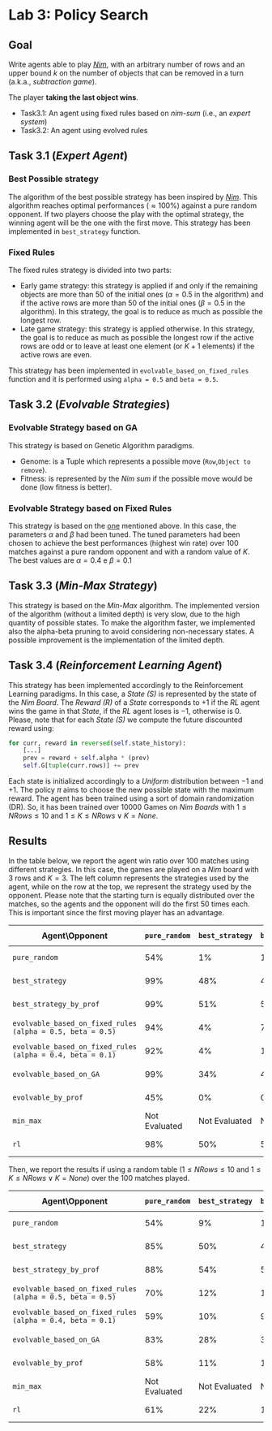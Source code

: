 # Lab 3: Policy Search

## Goal

Write agents able to play [*Nim*](https://en.wikipedia.org/wiki/Nim), with an arbitrary number of rows and an upper bound $k$ on the number of objects that can be removed in a turn (a.k.a., *subtraction game*).

The player **taking the last object wins**.

* Task3.1: An agent using fixed rules based on *nim-sum* (i.e., an *expert system*)
* Task3.2: An agent using evolved rules

## Task 3.1 (*Expert Agent*)

### Best Possible strategy

The algorithm of the best possible strategy has been inspired by [*Nim*](https://en.wikipedia.org/wiki/Nim). This algorithm reaches optimal performances ($\approx 100\%$) against a pure random opponent. If two players choose the play with the optimal strategy, the winning agent will be the one with the first move. This strategy has been implemented in `best_strategy` function.

### Fixed Rules

The fixed rules strategy is divided into two parts:

* Early game strategy: this strategy is applied if and only if the remaining objects are more than $50%$ of the initial ones ($\alpha = 0.5$ in the algorithm) and if the active rows are more than $50%$ of the initial ones ($\beta = 0.5$ in the algorithm). In this strategy, the goal is to reduce as much as possible the longest row.
* Late game strategy: this strategy is applied otherwise. In this strategy, the goal is to reduce as much as possible the longest row if the active rows are odd or to leave at least one element (or $K + 1$ elements) if the active rows are even.

This strategy has been implemented in `evolvable_based_on_fixed_rules` function and it is performed using `alpha = 0.5` and `beta = 0.5`.

## Task 3.2 (*Evolvable Strategies*)

### Evolvable Strategy based on GA

This strategy is based on Genetic Algorithm paradigms.

* Genome: is a Tuple which represents a possible move (`Row`,`Object to remove`).
* Fitness: is represented by the _Nim sum_ if the possible move would be done (low fitness is better).

### Evolvable Strategy based on Fixed Rules

This strategy is based on the [one](#fixed-rules) mentioned above. In this case, the parameters $\alpha$ and $\beta$ had been tuned.
The tuned parameters had been chosen to achieve the best performances (highest win rate) over 100 matches against a pure random opponent and with a random value of $K$. The best values are $\alpha = 0.4$ e $\beta = 0.1$

## Task 3.3 (*Min-Max Strategy*)

This strategy is based on the _Min-Max_ algorithm. The implemented version of the algorithm (without a limited depth) is very slow, due to the high quantity of possible states. To make the algorithm faster, we implemented also the alpha-beta pruning to avoid considering non-necessary states. A possible improvement is the implementation of the limited depth.

## Task 3.4 (*Reinforcement Learning Agent*)

This strategy has been implemented accordingly to the Reinforcement Learning paradigms. In this case, a _State (S)_ is represented by the state of the _Nim Board_. The _Reward (R)_ of a _State_ corresponds to $+1$ if the _RL_ agent wins the game in that _State_, if the _RL_ agent loses is $-1$, otherwise is $0$. Please, note that for each _State (S)_ we compute the future discounted reward using:

```python
for curr, reward in reversed(self.state_history):
    [...]
    prev = reward + self.alpha * (prev)
    self.G[tuple(curr.rows)] += prev
```

Each state is initialized accordingly to a _Uniform_ distribution between $-1$ and $+1$. The policy $\pi$ aims to choose the new possible state with the maximum reward.
The agent has been trained using a sort of domain randomization (DR). So, it has been trained over $10000$ Games on _Nim Boards_ with $1 \leq N Rows \leq 10$ and $1 \leq K \leq N Rows \lor K = None$.

## Results

In the table below, we report the agent win ratio over 100 matches using different strategies. In this case, the games are played on a _Nim_ board with 3 rows and $K = 3$. The left column represents the strategies used by the agent, while on the row at the top, we represent the strategy used by the opponent. Please note that the starting turn is equally distributed over the matches, so the agents and the opponent will do the first 50 times each. This is important since the first moving player has an advantage.

| Agent\Opponent                                             | `pure_random` | `best_strategy` | `best_strategy_by_prof` | `evolvable_based_on_fixed_rules (alpha = 0.5, beta = 0.5)` | `evolvable_based_on_fixed_rules (alpha = 0.4, beta = 0.1)` | `evolvable_based_on_GA` | `evolvable_by_prof` | `min_max`     | `rl`          |
|------------------------------------------------------------|---------------|-----------------|-------------------------|------------------------------------------------------------|------------------------------------------------------------|-------------------------|---------------------|---------------|---------------|
| `pure_random`                                              | 54%           | 1%              | 1%                      | 19%                                                        | 16%                                                        | 1%                      | 44%                 | Not Evaluated | 4%            |
| `best_strategy`                                            | 99%           | 48%             | 47%                     | 100%                                                       | 99%                                                        | 60%                     | 96%                 | Not Evaluated | 50%           |
| `best_strategy_by_prof`                                    | 99%           | 51%             | 53%                     | 96%                                                        | 93%                                                        | 63%                     | 99%                 | Not Evaluated | 50%           |
| `evolvable_based_on_fixed_rules (alpha = 0.5, beta = 0.5)` | 94%           | 4%              | 7%                      | 50%                                                        | 46%                                                        | 4%                      | 91%                 | Not Evaluated | 50%           |
| `evolvable_based_on_fixed_rules (alpha = 0.4, beta = 0.1)` | 92%           | 4%              | 1%                      | 52%                                                        | 51%                                                        | 5%                      | 87%                 | Not Evaluated | 0%            |
| `evolvable_based_on_GA`                                    | 99%           | 34%             | 44%                     | 98%                                                        | 99%                                                        | 52%                     | 99%                 | Not Evaluated | 50%           |
| `evolvable_by_prof`                                        | 45%           | 0%              | 0%                      | 9%                                                         | 19%                                                        | 1%                      | 51%                 | Not Evaluated | 4%            |
| `min_max`                                                  | Not Evaluated | Not Evaluated   | Not Evaluated           | Not Evaluated                                              | Not Evaluated                                              | Not Evaluated           | Not Evaluated       | Not Evaluated | Not Evaluated |
| `rl`                                                       | 98%           | 50%             | 50%                     | 50%                                                        | 100%                                                       | 96%                     | 51%                 | Not Evaluated | 50%           |

Then, we report the results if using a random table ($1 \leq N Rows \leq 10$ and $1 \leq K \leq N Rows \lor K = None$) over the 100 matches played.

| Agent\Opponent                                             | `pure_random` | `best_strategy` | `best_strategy_by_prof` | `evolvable_based_on_fixed_rules (alpha = 0.5, beta = 0.5)` | `evolvable_based_on_fixed_rules (alpha = 0.4, beta = 0.1)` | `evolvable_based_on_GA` | `evolvable_by_prof` | `min_max`     | `rl`          |
|------------------------------------------------------------|---------------|-----------------|-------------------------|------------------------------------------------------------|------------------------------------------------------------|-------------------------|---------------------|---------------|---------------|
| `pure_random`                                              | 54%           | 9%              | 12%                     | 22%                                                        | 40%                                                        | 14%                     | 54%                 | Not Evaluated | 33%           |
| `best_strategy`                                            | 85%           | 50%             | 47%                     | 87%                                                        | 88%                                                        | 63%                     | 97%                 | Not Evaluated | 92%           |
| `best_strategy_by_prof`                                    | 88%           | 54%             | 51%                     | 88%                                                        | 90%                                                        | 67%                     | 86%                 | Not Evaluated | 81%           |
| `evolvable_based_on_fixed_rules (alpha = 0.5, beta = 0.5)` | 70%           | 12%             | 16%                     | 51%                                                        | 57%                                                        | 18%                     | 68%                 | Not Evaluated | 59%           |
| `evolvable_based_on_fixed_rules (alpha = 0.4, beta = 0.1)` | 59%           | 10%             | 9%                      | 34%                                                        | 48%                                                        | 13%                     | 63%                 | Not Evaluated | 51%           |
| `evolvable_based_on_GA`                                    | 83%           | 28%             | 31%                     | 78%                                                        | 87%                                                        | 54%                     | 93%                 | Not Evaluated | 75%           |
| `evolvable_by_prof`                                        | 58%           | 11%             | 12%                     | 30%                                                        | 44%                                                        | 18%                     | 45%                 | Not Evaluated | 35%           |
| `min_max`                                                  | Not Evaluated | Not Evaluated   | Not Evaluated           | Not Evaluated                                              | Not Evaluated                                              | Not Evaluated           | Not Evaluated       | Not Evaluated | Not Evaluated |
| `rl`                                                       | 61%           | 22%             | 17%                     | 39%                                                        | 47%                                                        | 21%                     | 62%                 | Not Evaluated | 52%           |


